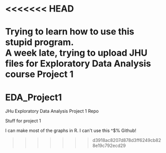 <<<<<<< HEAD
===============
Trying to learn how to use this stupid program.  
A week late, trying to upload JHU files for Exploratory Data Analysis course Project 1
=======
EDA_Project1
============

JHu Exploratory Data Analysis Project 1 Repo

Stuff for project 1

I can make most of the graphs in R.  I can't use this $%^%$^$% Github!   
>>>>>>> d3918ac8207d878d3ff6249cb828e19c792ecd29
